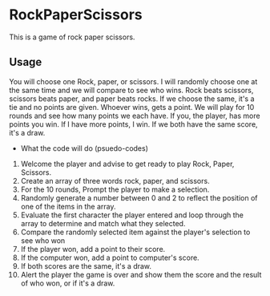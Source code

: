 # RockPaperScissors

This is a game of rock paper scissors.

## Usage

You will choose one Rock, paper, or scissors.
I will randomly choose one at the same time and we will compare to see who wins.
Rock beats scissors, scissors beats paper, and paper beats rocks.
If we choose the same, it's a tie and no points are given.
Whoever wins, gets a point.
We will play for 10 rounds and see how many points we each have.
If you, the player, has more points you win.
If I have more points, I win.
If we both have the same score, it's a draw.

* What the code will do (psuedo-codes)

1. Welcome the player and advise to get ready to play Rock, Paper, Scissors.
2. Create an array of three words rock, paper, and scissors.
3. For the 10 rounds, Prompt the player to make a selection.
4. Randomly generate a number between 0 and 2 to reflect the position of one of the items in the array.
5. Evaluate the first character the player entered and loop through the array to determine and match what they selected.
6. Compare the randomly selected item against the player's selection to see who won
7. If the player won, add a point to their score.
8. If the computer won, add a point to computer's score.
9. If both scores are the same, it's a draw.
10. Alert the player the game is over and show them the score and the result of who won, or if it's a draw.
